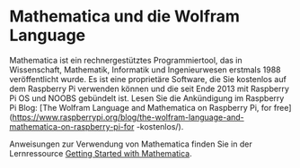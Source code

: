 # Mathematica und die Wolfram Language

Mathematica ist ein rechnergestütztes Programmiertool, das in Wissenschaft, Mathematik, Informatik und Ingenieurwesen erstmals 1988 veröffentlicht wurde. Es ist eine proprietäre Software, die Sie kostenlos auf dem Raspberry Pi verwenden können und die seit Ende 2013 mit Raspberry Pi OS und NOOBS gebündelt ist. Lesen Sie die Ankündigung im Raspberry Pi Blog: [The Wolfram Language and Mathematica on Raspberry Pi, for free](https://www.raspberrypi.org/blog/the-wolfram-language-and-mathematica-on-raspberry-pi-for -kostenlos/).

Anweisungen zur Verwendung von Mathematica finden Sie in der Lernressource [Getting Started with Mathematica](https://www.raspberrypi.org/learning/getting-started-with-mathematica/).
